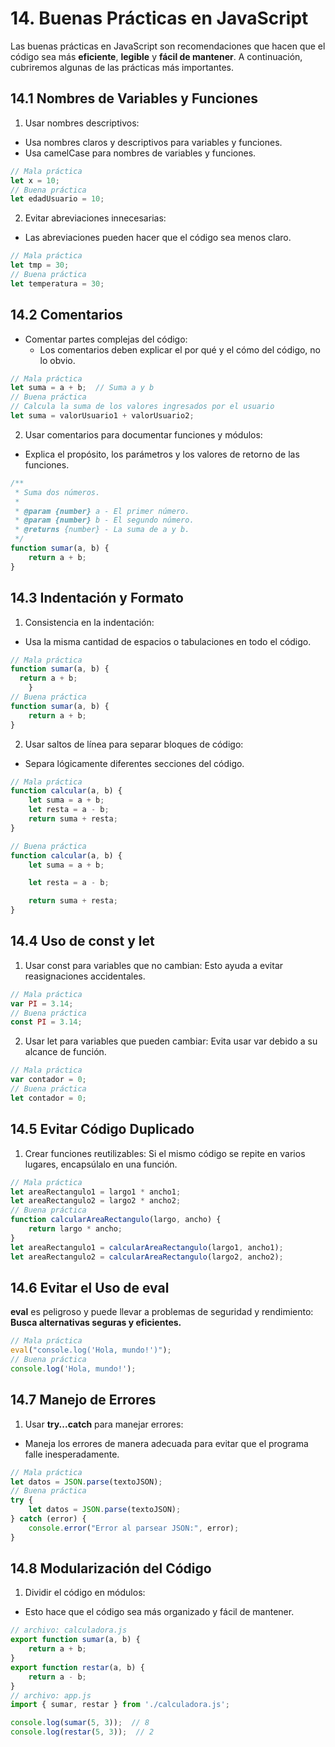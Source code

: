 # 14. Buenas Prácticas en JavaScript
Las buenas prácticas en JavaScript son recomendaciones que hacen que el código sea más **eficiente**, **legible** y **fácil de mantener**. A continuación, cubriremos algunas de las prácticas más importantes.

## 14.1 Nombres de Variables y Funciones

1. Usar nombres descriptivos:
- Usa nombres claros y descriptivos para variables y funciones.
- Usa camelCase para nombres de variables y funciones.
```js
// Mala práctica
let x = 10;
// Buena práctica
let edadUsuario = 10;
```
2. Evitar abreviaciones innecesarias:
- Las abreviaciones pueden hacer que el código sea menos claro.
```js
// Mala práctica
let tmp = 30;
// Buena práctica
let temperatura = 30;
```
## 14.2 Comentarios
- Comentar partes complejas del código:
  - Los comentarios deben explicar el por qué y el cómo del código, no lo obvio.
```js
// Mala práctica
let suma = a + b;  // Suma a y b
// Buena práctica
// Calcula la suma de los valores ingresados por el usuario
let suma = valorUsuario1 + valorUsuario2;
```
2. Usar comentarios para documentar funciones y módulos:
- Explica el propósito, los parámetros y los valores de retorno de las funciones.
```js
/**
 * Suma dos números.
 *
 * @param {number} a - El primer número.
 * @param {number} b - El segundo número.
 * @returns {number} - La suma de a y b.
 */
function sumar(a, b) {
    return a + b;
}
```
## 14.3 Indentación y Formato
1. Consistencia en la indentación:
- Usa la misma cantidad de espacios o tabulaciones en todo el código.
```js
// Mala práctica
function sumar(a, b) {
  return a + b;
    }
// Buena práctica
function sumar(a, b) {
    return a + b;
}
```
2. Usar saltos de línea para separar bloques de código:
- Separa lógicamente diferentes secciones del código.
```js
// Mala práctica
function calcular(a, b) {
    let suma = a + b;
    let resta = a - b;
    return suma + resta;
}

// Buena práctica
function calcular(a, b) {
    let suma = a + b;

    let resta = a - b;

    return suma + resta;
}

```
## 14.4 Uso de const y let
1. Usar const para variables que no cambian:
Esto ayuda a evitar reasignaciones accidentales.
```js
// Mala práctica
var PI = 3.14;
// Buena práctica
const PI = 3.14;
```
2. Usar let para variables que pueden cambiar:
Evita usar var debido a su alcance de función.
```js
// Mala práctica
var contador = 0;
// Buena práctica
let contador = 0;
```
## 14.5 Evitar Código Duplicado
1. Crear funciones reutilizables:
Si el mismo código se repite en varios lugares, encapsúlalo en una función.
```js
// Mala práctica
let areaRectangulo1 = largo1 * ancho1;
let areaRectangulo2 = largo2 * ancho2;
// Buena práctica
function calcularAreaRectangulo(largo, ancho) {
    return largo * ancho;
}
let areaRectangulo1 = calcularAreaRectangulo(largo1, ancho1);
let areaRectangulo2 = calcularAreaRectangulo(largo2, ancho2);
```
## 14.6 Evitar el Uso de eval
**eval** es peligroso y puede llevar a problemas de seguridad y rendimiento:
**Busca alternativas seguras y eficientes.**
```js
// Mala práctica
eval("console.log('Hola, mundo!')");
// Buena práctica
console.log('Hola, mundo!');
```
## 14.7 Manejo de Errores
1. Usar **try...catch** para manejar errores:
- Maneja los errores de manera adecuada para evitar que el programa falle inesperadamente.
```js
// Mala práctica
let datos = JSON.parse(textoJSON);
// Buena práctica
try {
    let datos = JSON.parse(textoJSON);
} catch (error) {
    console.error("Error al parsear JSON:", error);
}
```
## 14.8 Modularización del Código
1. Dividir el código en módulos:
- Esto hace que el código sea más organizado y fácil de mantener.
```js
// archivo: calculadora.js
export function sumar(a, b) {
    return a + b;
}
export function restar(a, b) {
    return a - b;
}
// archivo: app.js
import { sumar, restar } from './calculadora.js';

console.log(sumar(5, 3));  // 8
console.log(restar(5, 3));  // 2
```
